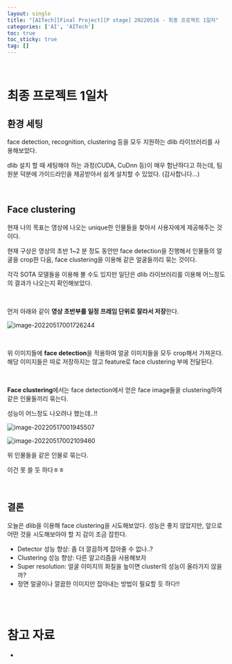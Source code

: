 ```yaml
---
layout: single
title: "[AITech][Final Project][P stage] 20220516 - 최종 프로젝트 1일차"
categories: ['AI', 'AITech']
toc: true
toc_sticky: true
tag: []
---
```




<br>

# 최종 프로젝트 1일차

## 환경 세팅

face detection, recognition, clustering 등을 모두 지원하는 dlib 라이브러리를 사용해보았다. 

dlib 설치 할 때 세팅해야 하는 과정(CUDA, CuDnn 등)이 매우 험난하다고 하는데, 팀원분 덕분에 가이드라인을 제공받아서 쉽게 설치할 수 있었다. (감사합니다...)

<br>

## **Face clustering**

현재 나의 목표는 영상에 나오는 unique한 인물들을 찾아서 사용자에게 제공해주는 것이다. 

현재 구상은 영상의 초반 1~2 분 정도 동안만 face detection을 진행해서 인물들의 얼굴을 crop한 다음, face clustering을 이용해 같은 얼굴들끼리 묶는 것이다. 

각각 SOTA 모델들을 이용해 볼 수도 있지만 일단은 dlib 라이브러리를 이용해 어느정도의 결과가 나오는지 확인해보았다. 

<br>

먼저 아래와 같이 **영상 초반부를 일정 프레임 단위로 잘라서 저장**한다. 

![image-20220517001726244](https://user-images.githubusercontent.com/70505378/168629101-c904e3db-f4f9-4b39-90b7-31d434c5bc90.png)

<br>

위 이미지들에 **face detection**을 적용하여 얼굴 이미지들을 모두 crop해서 가져온다. 해당 이미지들은 따로 저장하지는 않고 feature로 face clustering 부에 전달된다. 

<br>

**Face clustering**에서는 face detection에서 얻은 face image들을 clustering하여 같은 인물들끼리 묶는다. 

성능이 어느정도 나오려나 했는데..!!

![image-20220517001945507](https://user-images.githubusercontent.com/70505378/168629108-ebfdc87d-2874-4a3f-803c-4701e846c1a0.png)

![image-20220517002109460](https://user-images.githubusercontent.com/70505378/168629110-62a4f3f7-6a8f-4309-981e-2de574d38917.png)

위 인물들을 같은 인물로 묶는다. 

이건 못 쓸 듯 하다ㅎㅎ

<br>

## **결론**

오늘은 dlib을 이용해 face clustering을 시도해보았다. 성능은 좋지 않았지만, 앞으로 어떤 것을 시도해보아야 할 지 감이 조금 잡힌다. 

* Detector 성능 향상: 좀 더 깔끔하게 잡아줄 수 없나..?
* Clustering 성능 향상: 다른 알고리즘을 사용해보자
* Super resolution: 얼굴 이미지의 화질을 높이면 cluster의 성능이 올라가지 않을까?
* 정면 얼굴이나 깔끔한 이미지만 잡아내는 방법이 필요할 듯 하다!!



















<br>

<br>

# 참고 자료

* 
